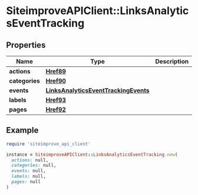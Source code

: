 # SiteimproveAPIClient::LinksAnalyticsEventTracking

## Properties

| Name | Type | Description | Notes |
| ---- | ---- | ----------- | ----- |
| **actions** | [**Href89**](Href89.md) |  | [optional] |
| **categories** | [**Href90**](Href90.md) |  | [optional] |
| **events** | [**LinksAnalyticsEventTrackingEvents**](LinksAnalyticsEventTrackingEvents.md) |  | [optional] |
| **labels** | [**Href93**](Href93.md) |  | [optional] |
| **pages** | [**Href92**](Href92.md) |  | [optional] |

## Example

```ruby
require 'siteimprove_api_client'

instance = SiteimproveAPIClient::LinksAnalyticsEventTracking.new(
  actions: null,
  categories: null,
  events: null,
  labels: null,
  pages: null
)
```

